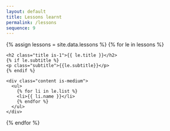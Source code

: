 ```yaml
---
layout: default
title: Lessons learnt
permalink: /lessons
sequence: 9
---
```


{% assign lessons = site.data.lessons %}
{% for le in lessons %}
<section class="section is-small">
  <div class="container">

    <h2 class="title is-1">{{ le.title }}</h2>
    {% if le.subtitle %}
    <p class="subtitle">{{le.subtitle}}</p>
    {% endif %}

    <div class="content is-medium">
      <ul>
        {% for li in le.list %}
        <li>{{ li.name }}</li>
        {% endfor %}
      </ul>
    </div>
  </div>
</section>
{% endfor %}
